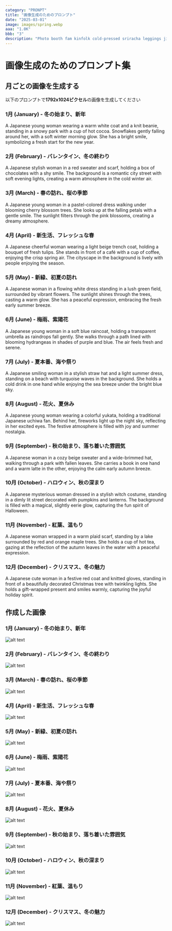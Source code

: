 ```yaml
---
category: "PRONPT"
title: "画像生成のためのプロンプト"
date: "2025-03-01"
image: images/spring.webp
aaa: "1.0K"
bbb: "3"
description: "Photo booth fam kinfolk cold-pressed sriracha leggings jianbing microdosing tousled waistcoat."
---
```


# 画像生成のためのプロンプト集

## 月ごとの画像を生成する

以下のプロンプトで**1792x1024ピクセル**の画像を生成してください

### 1月 (January) - 冬の始まり、新年
A Japanese young woman wearing a warm white coat and a knit beanie, standing in a snowy park with a cup of hot cocoa. Snowflakes gently falling around her, with a soft winter morning glow. She has a bright smile, symbolizing a fresh start for the new year.

### 2月 (February) - バレンタイン、冬の終わり
A Japanese stylish woman in a red sweater and scarf, holding a box of chocolates with a shy smile. The background is a romantic city street with soft evening lights, creating a warm atmosphere in the cold winter air.

### 3月 (March) - 春の訪れ、桜の季節
A Japanese young woman in a pastel-colored dress walking under blooming cherry blossom trees. She looks up at the falling petals with a gentle smile. The sunlight filters through the pink blossoms, creating a dreamy atmosphere.

### 4月 (April) - 新生活、フレッシュな春
A Japanese cheerful woman wearing a light beige trench coat, holding a bouquet of fresh tulips. She stands in front of a café with a cup of coffee, enjoying the crisp spring air. The cityscape in the background is lively with people enjoying the season.

### 5月 (May) - 新緑、初夏の訪れ
A Japanese woman in a flowing white dress standing in a lush green field, surrounded by vibrant flowers. The sunlight shines through the trees, casting a warm glow. She has a peaceful expression, embracing the fresh early summer breeze.

### 6月 (June) - 梅雨、紫陽花
A Japanese young woman in a soft blue raincoat, holding a transparent umbrella as raindrops fall gently. She walks through a path lined with blooming hydrangeas in shades of purple and blue. The air feels fresh and serene.

### 7月 (July) - 夏本番、海や祭り
A Japanese smiling woman in a stylish straw hat and a light summer dress, standing on a beach with turquoise waves in the background. She holds a cold drink in one hand while enjoying the sea breeze under the bright blue sky.

### 8月 (August) - 花火、夏休み
A Japanese young woman wearing a colorful yukata, holding a traditional Japanese uchiwa fan. Behind her, fireworks light up the night sky, reflecting in her excited eyes. The festive atmosphere is filled with joy and summer nostalgia.

### 9月 (September) - 秋の始まり、落ち着いた雰囲気
A Japanese woman in a cozy beige sweater and a wide-brimmed hat, walking through a park with fallen leaves. She carries a book in one hand and a warm latte in the other, enjoying the calm early autumn breeze.

### 10月 (October) - ハロウィン、秋の深まり
A Japanese mysterious woman dressed in a stylish witch costume, standing in a dimly lit street decorated with pumpkins and lanterns. The background is filled with a magical, slightly eerie glow, capturing the fun spirit of Halloween.

### 11月 (November) - 紅葉、温もり
A Japanese woman wrapped in a warm plaid scarf, standing by a lake surrounded by red and orange maple trees. She holds a cup of hot tea, gazing at the reflection of the autumn leaves in the water with a peaceful expression.

### 12月 (December) - クリスマス、冬の魅力
A Japanese cute woman in a festive red coat and knitted gloves, standing in front of a beautifully decorated Christmas tree with twinkling lights. She holds a gift-wrapped present and smiles warmly, capturing the joyful holiday spirit.

## 作成した画像

### 1月 (January) - 冬の始まり、新年
![alt text](/images/A_Japanese_young_woman_jan.webp) 
### 2月 (February) - バレンタイン、冬の終わり
![alt text](/images/A_Japanese_stylish_woman_feb.webp) 
### 3月 (March) - 春の訪れ、桜の季節
![alt text](/images/A_Japanese_young_woman_mar.webp)
### 4月 (April) - 新生活、フレッシュな春
![alt text](/images/A_Japanese_cheerful_woman_apr.webp)
### 5月 (May) - 新緑、初夏の訪れ
![alt text](/images/A_Japanese_woman_may.webp) 
### 6月 (June) - 梅雨、紫陽花
![alt text](/images/A_Japanese_young_woman_jun.webp)
### 7月 (July) - 夏本番、海や祭り
![alt text](/images/A_Japanese_smiling_woman_jul.webp) 
### 8月 (August) - 花火、夏休み
![alt text](/images/A_Japanese_young_woman_aug.webp) 
### 9月 (September) - 秋の始まり、落ち着いた雰囲気
![alt text](/images/A_Japanese_woman_sep.webp) 
### 10月 (October) - ハロウィン、秋の深まり
![alt text](/images/A_Japanese_mysterious_woman_oct.webp) 
### 11月 (November) - 紅葉、温もり
![alt text](/images/A_Japanese_woman_nov.webp) 
### 12月 (December) - クリスマス、冬の魅力
![alt text](/images/A_Japanese_cute_woman_dec.webp) 



